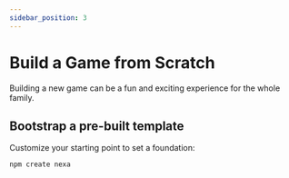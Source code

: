 ```yaml
---
sidebar_position: 3
---
```


# Build a Game from Scratch

Building a new game can be a fun and exciting experience for the whole family.

## Bootstrap a pre-built template

Customize your starting point to set a foundation:

```bash
npm create nexa
```
